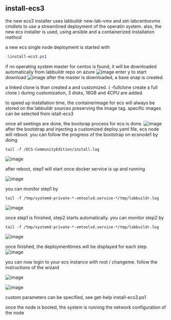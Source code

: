 ## install-ecs3
the new ecs3 installer uses labbuildr new-lab-vmx and set-labcentosvmx cmdlets to use a streamlined deployment of the operatin system.
also, the new ecs installer is used, using ansible and a containerized installation method

a new ecs single node deployment is started with
```Powershell
.\install-ecs3.ps1 
```

if no operating system master for centos is found, it will be downloaded automatically from labbuildr repo on azure
![image](https://cloud.githubusercontent.com/assets/8255007/26436602/f7aa38a2-4117-11e7-917d-efd6bb8eb420.png)
enter y to start download 
![image](https://cloud.githubusercontent.com/assets/8255007/26436636/2ad2eaf8-4118-11e7-9168-ec36d30fdcd3.png)
after the master is downloaded, a base snap is created.  

a linked clone is than created a and customized. ( -fullclone create a full clone )
during customization, 3 disks, 16GB and 4CPU are added.

to speed up installation time, the containerimage for ecs will always be stored on the labbuildr sources preserving the image tag. specific images can be selected from istall-ecs3


once all seetings are done, the bootsrap process for ecs is done.
![image](https://cloud.githubusercontent.com/assets/8255007/26436902/251a4fe6-411a-11e7-9354-d9376a09606a.png)
after the bootstrap and injecting a customized deploy.yaml file, ecs node will reboot.
you can follow the progress of the bootstrap on ecsnode1 by doing 
```
tail -f /ECS-CommunityEdition/install.log
```

![image](https://cloud.githubusercontent.com/assets/8255007/26437099/5d89315c-411b-11e7-8627-83539cb3d065.png)

after reboot, step1 will start once docker service is up and running

![image](https://cloud.githubusercontent.com/assets/8255007/26437184/d22ceaa8-411b-11e7-9591-d7cce6c61f4c.png)

you can monitor step1 by 
```
tail -f /tmp/systemd-private-*-vmtoolsd.service-*/tmp/labbuildr.log
```
![image](https://cloud.githubusercontent.com/assets/8255007/26437939/4ae4c232-4120-11e7-8baf-67b4be6880fd.png)


once step1 is finished, step2 starts automatically.
you can monitor step2 by 
```
tail -f /tmp/systemd-private-*-vmtoolsd.service-*/tmp/labbuildr.log
```

![image](https://cloud.githubusercontent.com/assets/8255007/26439048/9f273b80-4126-11e7-8720-4a4aebc41679.png)

once finished, the deploymenttimes will be displayed for each step.
![image](https://cloud.githubusercontent.com/assets/8255007/26439527/e5d67db4-4128-11e7-9365-68f25563cebd.png)

you can now login to your ecs instance with root / changeme.
follow the instructions of the wizard


![image](https://cloud.githubusercontent.com/assets/8255007/26439615/3b259ba6-4129-11e7-9c28-228e37dcec44.png)


![image](https://cloud.githubusercontent.com/assets/8255007/26439713/8b6e2bc8-4129-11e7-8f9a-d6f657053a0c.png)




custom parameters can be specified, see get-help install-ecs3.ps1


once the node is booted, the system is running the network configuration of the node
